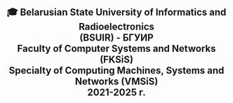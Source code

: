<h2 align="center"> 🎓 Belarusian State University of Informatics and Radioelectronics <br/> 
 (BSUIR) - БГУИР <br/>Faculty of Computer Systems and Networks (FKSiS)<br/>
 Specialty of Computing Machines, Systems and Networks (VMSiS) <br/>2021-2025 г.
</h2>
